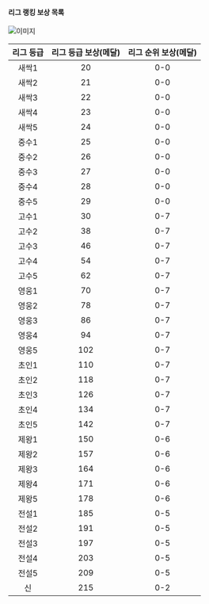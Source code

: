 #### 리그 랭킹 보상 목록

![이미지](https://github.com/moomin-04/YOLO-2018920056/blob/%EB%9E%AD%ED%82%B9_%EB%9E%AD%ED%82%B9%EB%B3%B4%EC%83%81_%EB%A6%AC%EA%B7%B8%EB%9E%AD%ED%82%B9_%EB%B3%B4%EC%83%81%EB%AA%A9%EB%A1%9D/2018920031_%EC%9C%A0%EC%8A%B9%EB%A6%AC/%EC%82%AC%EC%A7%84/07_%EB%A6%AC%EA%B7%B8%EB%9E%AD%ED%82%B9_%EB%B3%B4%EC%83%81%EB%AA%A9%EB%A1%9D_1.png?raw=true)

| 리그 등급 | 리그 등급 보상(메달) | 리그 순위 보상(메달) |
|:---:|:---:|:---:|
| 새싹1 | 20 | 0-0 |
| 새싹2 | 21 | 0-0 |
| 새싹3 | 22 | 0-0 |
| 새싹4 | 23 | 0-0 |
| 새싹5 | 24 | 0-0 |
| 중수1 | 25 | 0-0 |
| 중수2 | 26 | 0-0 |
| 중수3 | 27 | 0-0 |
| 중수4 | 28 | 0-0 |
| 중수5 | 29 | 0-0 |
| 고수1 | 30 | 0-7 |
| 고수2 | 38 | 0-7 |
| 고수3 | 46 | 0-7 |
| 고수4 | 54 | 0-7 |
| 고수5 | 62 | 0-7 |
| 영웅1 | 70 | 0-7 |
| 영웅2 | 78 | 0-7 |
| 영웅3 | 86 | 0-7 |
| 영웅4 | 94 | 0-7 |
| 영웅5 | 102 | 0-7 |
| 초인1 | 110 | 0-7 |
| 초인2 | 118 | 0-7 |
| 초인3 | 126 | 0-7 |
| 초인4 | 134 | 0-7 |
| 초인5 | 142 | 0-7 |
| 제왕1 | 150 | 0-6 |
| 제왕2 | 157 | 0-6 |
| 제왕3 | 164 | 0-6 |
| 제왕4 | 171 | 0-6 |
| 제왕5 | 178 | 0-6 |
| 전설1 | 185 | 0-5 |
| 전설2 | 191 | 0-5 |
| 전설3 | 197 | 0-5 |
| 전설4 | 203 | 0-5 |
| 전설5 | 209 | 0-5 |
| 신 | 215 | 0-2 |
